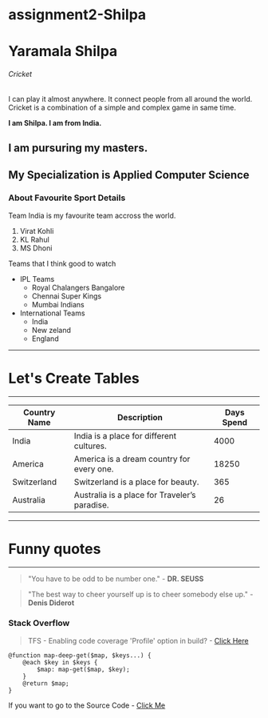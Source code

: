 # assignment2-Shilpa
# Yaramala Shilpa
###### Cricket
I can play it almost anywhere. It connect people from all around the world. Cricket is a combination of a simple and complex game in same time.

**I am Shilpa. I am from India.**

**I am pursuring my masters.** 
---
My Specialization is Applied Computer Science
---

### About Favourite Sport Details

Team India is my favourite team accross the world.

1. Virat Kohli
2. KL Rahul
3. MS Dhoni

Teams that I think good to watch
* IPL Teams
  * Royal Chalangers Bangalore
  * Chennai Super Kings
  * Mumbai Indians
* International Teams
  * India
  * New zeland
  * England

---
# Let's Create Tables
---
| Country Name | Description                                   | Days Spend |
|------------- |-----------------------------------------------|----------- |
| India        | India is a place for different cultures.      | 4000       |
| America      | America is a dream country for every one.     | 18250      |  
| Switzerland  | Switzerland is a place for beauty.            | 365        |
| Australia    | Australia is a place for Traveler’s paradise. | 26         |


---
# Funny quotes
---

>"You have to be odd to be number one." - **DR. SEUSS**


> "The best way to cheer yourself up is to cheer somebody else up." - **Denis Diderot**

### Stack Overflow
>TFS - Enabling code coverage 'Profile' option in build? - [Click Here](https://stackoverflow.com/questions/75300185/tfs-enabling-code-coverage-profile-option-in-build)

```
@function map-deep-get($map, $keys...) {
    @each $key in $keys {
        $map: map-get($map, $key);
    }
    @return $map;
}
```

If you want to go to the Source Code - [Click Me](https://css-tricks.com/snippets/sass/deep-getset-maps/)
   


